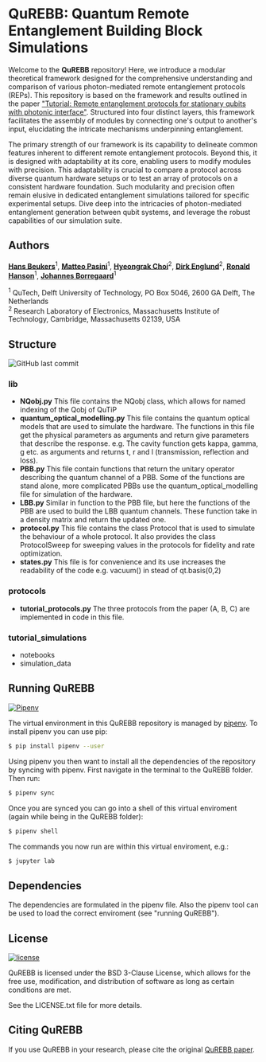 # QuREBB: Quantum Remote Entanglement Building Block Simulations

Welcome to the **QuREBB** repository! Here, we introduce a modular theoretical framework designed for the comprehensive understanding and comparison of various photon-mediated remote entanglement protocols (REPs). This repository is based on the framework and results outlined in the paper ["Tutorial: Remote entanglement protocols for stationary qubits with photonic interface"](URL_PLACEHOLDER). Structured into four distinct layers, this framework facilitates the assembly of modules by connecting one's output to another's input, elucidating the intricate mechanisms underpinning entanglement.

The primary strength of our framework is its capability to delineate common features inherent to different remote entanglement protocols. Beyond this, it is designed with adaptability at its core, enabling users to modify modules with precision. This adaptability is crucial to compare a protocol across diverse quantum hardware setups or to test an array of protocols on a consistent hardware foundation. Such modularity and precision often remain elusive in dedicated entanglement simulations tailored for specific experimental setups. Dive deep into the intricacies of photon-mediated entanglement generation between qubit systems, and leverage the robust capabilities of our simulation suite.

## Authors

[**Hans Beukers**](mailto:)<sup>1</sup>, [**Matteo Pasini**](mailto:)<sup>1</sup>, [**Hyeongrak Choi**](mailto:)<sup>2</sup>, [**Dirk Englund**](mailto:englund@mit.edu)<sup>2</sup>, [**Ronald Hanson**](mailto:R.Hanson@tudelft.nl)<sup>1</sup>, [**Johannes Borregaard**](mailto:J.Borregaard@tudelft.nl)<sup>1</sup>

<sup>1</sup> QuTech, Delft University of Technology, PO Box 5046, 2600 GA Delft, The Netherlands  
<sup>2</sup> Research Laboratory of Electronics, Massachusetts Institute of Technology, Cambridge, Massachusetts 02139, USA


## Structure 
![GitHub last commit](https://img.shields.io/github/last-commit/QuTech-Delft/QuREBB)

### lib
- **NQobj.py**
	  This file contains the NQobj class, which allows for named indexing of the Qobj of QuTiP
- **quantum_optical_modelling.py**
	  This file contains the quantum optical models that are used to simulate the hardware.
	  The functions in this file get the physical parameters as arguments and return give parameters that describe the response.
	  e.g. The cavity function gets kappa, gamma, g etc. as arguments and returns t, r and l (transmission, reflection and loss).
- **PBB.py**
	  This file contain functions that return the unitary operator describing the quantum channel of a PBB.
	  Some of the functions are stand alone, more complicated PBBs use the quantum_optical_modelling file for simulation of the hardware.
- **LBB.py**
	  Similar in function to the PBB file, but here the functions of the PBB are used to build the LBB quantum channels.
	  These function take in a density matrix and return the updated one.
- **protocol.py**
	  This file contains the class Protocol that is used to simulate the behaviour of a whole protocol.
	  It also provides the class ProtocolSweep for sweeping values in the protocols for fidelity and rate optimization.
- **states.py** 
	  This file is for convenience and its use increases the readability of the code e.g. vacuum() in stead of qt.basis(0,2)

### protocols
- **tutorial_protocols.py**
		The three protocols from the paper (A, B, C) are implemented in code in this file.

### tutorial_simulations
- notebooks
- simulation_data

## Running QuREBB
[![Pipenv](https://img.shields.io/badge/pipenv-locked-brightgreen)](https://pipenv.pypa.io/)

The virtual environment in this QuREBB repository is managed by [pipenv](https://pipenv.pypa.io/en/latest/).
To install pipenv you can use pip:

```bash
$ pip install pipenv --user
```

Using pipenv you then want to install all the dependencies of the repository by syncing with pipenv.
First navigate in the terminal to the QuREBB folder. Then run:

```bash
$ pipenv sync
```

Once you are synced you can go into a shell of this virtual enviroment (again while being in the QuREBB folder):

```bash
$ pipenv shell
```

The commands you now run are within this virtual enviroment, e.g.:

```bash
$ jupyter lab
```

## Dependencies 

The dependencies are formulated in the pipenv file.
Also the pipenv tool can be used to load the correct enviroment (see "running QuREBB").

## License
[![license](https://img.shields.io/badge/license-New%20BSD-blue.svg)](https://opensource.org/licenses/BSD-3-Clause)

QuREBB is licensed under the BSD 3-Clause License, which allows for the free use, modification, and distribution of software as long as certain conditions are met.

See the LICENSE.txt file for more details.

## Citing QuREBB

If you use QuREBB in your research, please cite the original [QuREBB paper](URL_PLACEHOLDER).